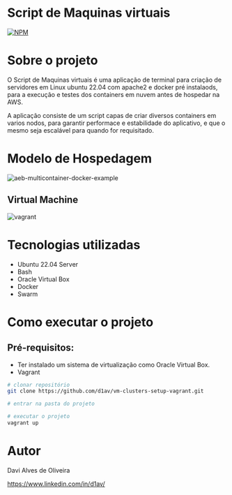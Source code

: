 # Script de Maquinas virtuais
[![NPM](https://img.shields.io/npm/l/react)](https://github.com/d1av/vm-clusters-setup-vagrant/blob/main/LICENSE) 

# Sobre o projeto

O Script de Maquinas virtuais é uma aplicação de terminal para criação de servidores em Linux ubuntu 22.04 com apache2 e docker pré instalaods, para a execução e testes dos containers em nuvem antes de hospedar na AWS.

A aplicação consiste de um script capas de criar diversos containers em varios nodos, para garantir performace e  estabilidade do aplicativo, e que o mesmo seja escalável para quando for requisitado.

# Modelo de Hospedagem

![aeb-multicontainer-docker-example](https://user-images.githubusercontent.com/107776531/204908436-a5cb67f8-4976-4fb4-9954-70aa8800eb99.png)


## Virtual Machine
![vagrant](https://user-images.githubusercontent.com/107776531/204906799-63411aff-3426-4182-9ff2-ad727d2d8727.png)

# Tecnologias utilizadas

- Ubuntu 22.04 Server
- Bash
- Oracle Virtual Box
- Docker
- Swarm


# Como executar o projeto

## Pré-requisitos:

- Ter instalado um sistema de virtualização como Oracle Virtual Box.
- Vagrant

```bash
# clonar repositório
git clone https://github.com/d1av/vm-clusters-setup-vagrant.git

# entrar na pasta do projeto

# executar o projeto
vagrant up
```

# Autor

Davi Alves de Oliveira

https://www.linkedin.com/in/d1av/
